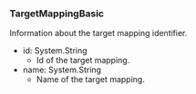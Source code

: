 ### TargetMappingBasic
Information about the target mapping identifier.

- id: System.String
  - Id of the target mapping.
- name: System.String
  - Name of the target mapping.

